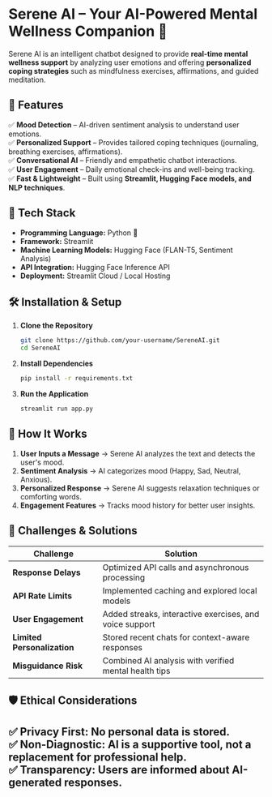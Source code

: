 # **Serene AI – Your AI-Powered Mental Wellness Companion** 🌿  

Serene AI is an intelligent chatbot designed to provide **real-time mental wellness support** by analyzing user emotions and offering **personalized coping strategies** such as mindfulness exercises, affirmations, and guided meditation.  

## **🌟 Features**  

✅ **Mood Detection** – AI-driven sentiment analysis to understand user emotions.  
✅ **Personalized Support** – Provides tailored coping techniques (journaling, breathing exercises, affirmations).  
✅ **Conversational AI** – Friendly and empathetic chatbot interactions.  
✅ **User Engagement** – Daily emotional check-ins and well-being tracking.  
✅ **Fast & Lightweight** – Built using **Streamlit, Hugging Face models, and NLP techniques**.  

## **🚀 Tech Stack**  

- **Programming Language:** Python 🐍  
- **Framework:** Streamlit  
- **Machine Learning Models:** Hugging Face (FLAN-T5, Sentiment Analysis)  
- **API Integration:** Hugging Face Inference API  
- **Deployment:** Streamlit Cloud / Local Hosting  

## **🛠️ Installation & Setup**  

1. **Clone the Repository**  
   ```sh
   git clone https://github.com/your-username/SereneAI.git
   cd SereneAI
   ```  

2. **Install Dependencies**  
   ```sh
   pip install -r requirements.txt
   ```  

3. **Run the Application**  
   ```sh
   streamlit run app.py
   ```  

## **🔄 How It Works**  

1. **User Inputs a Message** → Serene AI analyzes the text and detects the user's mood.  
2. **Sentiment Analysis** → AI categorizes mood (Happy, Sad, Neutral, Anxious).  
3. **Personalized Response** → Serene AI suggests relaxation techniques or comforting words.  
4. **Engagement Features** → Tracks mood history for better user insights.  

## **📌 Challenges & Solutions**  

| Challenge               | Solution                                      |  
|-------------------------|----------------------------------------------|  
| **Response Delays**     | Optimized API calls and asynchronous processing |  
| **API Rate Limits**     | Implemented caching and explored local models |  
| **User Engagement**     | Added streaks, interactive exercises, and voice support |  
| **Limited Personalization** | Stored recent chats for context-aware responses |  
| **Misguidance Risk**    | Combined AI analysis with verified mental health tips |  

## **🛡️ Ethical Considerations**  

✅ **Privacy First:** No personal data is stored.  
✅ **Non-Diagnostic:** AI is a supportive tool, not a replacement for professional help.  
✅ **Transparency:** Users are informed about AI-generated responses.  
---
